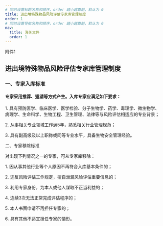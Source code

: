 ```yaml
---
# 同时设置标题名称和顺序，order 越小越靠前，默认为 0
title: 进出境特殊物品风险评估专家库管理制度
order: 1
# 同时设置导航名称和顺序，order 越小越靠前，默认为 0
nav:
  title: 海关文件
  order: 1
---
```


附件1

## 进出境特殊物品风险评估专家库管理制度

### 一、专家入库标准

#### 专家采用推荐、邀请等方式产生。入库专家应满足如下要求：

1\.
具有预防医学、临床医学、医学检验、分子生物学、药学、毒理学、微生物学、病理学、生命科学、生物工程、卫生管理、法律等与风险评估相适应的专业背景；

2\. 从事相关专业领域工作满5年，熟悉相关行业管理规范；

3\. 具有副高级及以上职称或同等专业水平，具备生物安全管理经验。

二、专家移除标准

对出现下列情况之一的专家，可从专家库移除：

1\. 因从事其他行业等个人原因不再符合入库基本条件的；

2\. 违反风险评估工作规定，擅自泄漏风险评估重要信息的；

3\. 利用专家身份，为本人或他人谋取不正当利益的；

4\. 连续3次无法正常完成评估程序的；

5\. 本人书面申请不再担任专家的；

6\. 具有其他不适宜担任专家的情形。
